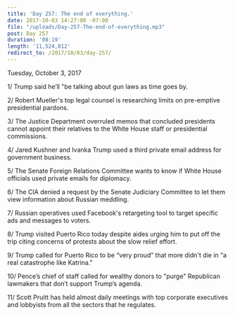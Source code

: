 ```yaml
---
title: 'Day 257: The end of everything.'
date: 2017-10-03 14:27:00 -07:00
file: "/uploads/Day-257-The-end-of-everything.mp3"
post: Day 257
duration: '08:19'
length: '11,524,812'
redirect_to: /2017/10/03/day-257/
---
```


Tuesday, October 3, 2017

1/ Trump said he’ll "be talking about gun laws as time goes by.

2/ Robert Mueller's top legal counsel is researching limits on pre-emptive presidential pardons.

3/ The Justice Department overruled memos that concluded presidents cannot appoint their relatives to the White House staff or presidential commissions.

4/ Jared Kushner and Ivanka Trump used a third private email address for government business.

5/ The Senate Foreign Relations Committee wants to know if White House officials used private emails for diplomacy.

6/ The CIA denied a request by the Senate Judiciary Committee to let them view information about Russian meddling.

7/ Russian operatives used Facebook's retargeting tool to target specific ads and messages to voters.

8/ Trump visited Puerto Rico today despite aides urging him to put off the trip citing concerns of protests about the slow relief effort.

9/ Trump called for Puerto Rico to be “very proud” that more didn't die in “a real catastrophe like Katrina."

10/ Pence’s chief of staff called for wealthy donors to "purge" Republican lawmakers that don’t support Trump’s agenda.

11/ Scott Pruitt has held almost daily meetings with top corporate executives and lobbyists from all the sectors that he regulates.